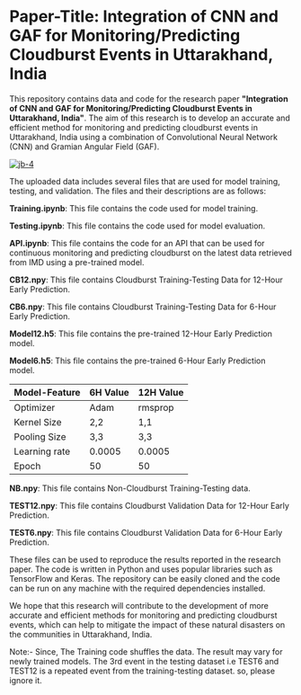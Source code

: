 # Paper-Title: Integration of CNN and GAF for Monitoring/Predicting Cloudburst Events in Uttarakhand, India

This repository contains data and code for the research paper **"Integration of CNN and GAF for Monitoring/Predicting Cloudburst Events in Uttarakhand, India"**. The aim of this research is to develop an accurate and efficient method for monitoring and predicting cloudburst events in Uttarakhand, India using a combination of Convolutional Neural Network (CNN) and Gramian Angular Field (GAF).

<a href="https://ibb.co/8MxbtrJ"><img src="https://i.ibb.co/F6YXC59/jb-4.png" alt="jb-4" border="0"></a>

The uploaded data includes several files that are used for model training, testing, and validation. The files and their descriptions are as follows:

**Training.ipynb**: This file contains the code used for model training.

**Testing.ipynb**: This file contains the code used for model evaluation.

**API.ipynb**: This file contains the code for an API that can be used for continuous monitoring and predicting cloudburst on the latest data retrieved from IMD using a pre-trained model.

**CB12.npy**: This file contains Cloudburst Training-Testing Data for 12-Hour Early Prediction.

**CB6.npy**: This file contains Cloudburst Training-Testing Data for 6-Hour Early Prediction.

**Model12.h5**: This file contains the pre-trained 12-Hour Early Prediction model.

**Model6.h5**: This file contains the pre-trained 6-Hour Early Prediction model.

| Model-Feature  | 6H Value | 12H Value |
| ------------- | ------------- | ------------- |
| Optimizer | Adam | rmsprop  |
| Kernel Size  | 2,2  | 1,1  |
| Pooling Size  | 3,3  | 3,3  |
| Learning rate | 0.0005  | 0.0005  |
| Epoch | 50  | 50  |

**NB.npy**: This file contains Non-Cloudburst Training-Testing data.

**TEST12.npy**: This file contains Cloudburst Validation Data for 12-Hour Early Prediction.

**TEST6.npy**: This file contains Cloudburst Validation Data for 6-Hour Early Prediction.

These files can be used to reproduce the results reported in the research paper. The code is written in Python and uses popular libraries such as TensorFlow and Keras. The repository can be easily cloned and the code can be run on any machine with the required dependencies installed.

We hope that this research will contribute to the development of more accurate and efficient methods for monitoring and predicting cloudburst events, which can help to mitigate the impact of these natural disasters on the communities in Uttarakhand, India.

Note:- 
Since, The Training code shuffles the data. The result may vary for newly trained models.
The 3rd event in the testing dataset i.e TEST6 and TEST12 is a repeated event from the training-testing dataset. so, please ignore it.

